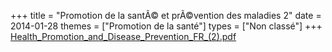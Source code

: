 +++
title = "Promotion de la santÃ© et prÃ©vention des maladies 2"
date = 2014-01-28
themes = ["Promotion de la santé"]
types = ["Non classé"]
+++
[Health_Promotion_and_Disease_Prevention_FR_(2).pdf](/files/Health_Promotion_and_Disease_Prevention_FR_(2).pdf)
